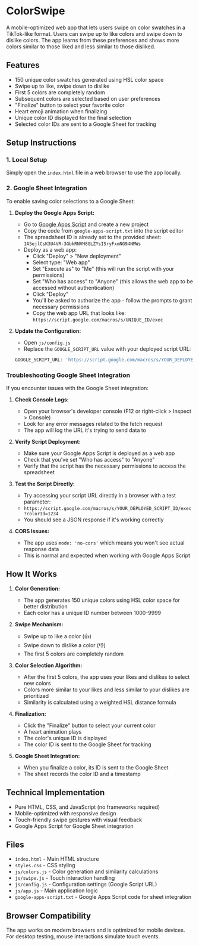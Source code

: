 # ColorSwipe

A mobile-optimized web app that lets users swipe on color swatches in a TikTok-like format. Users can swipe up to like colors and swipe down to dislike colors. The app learns from these preferences and shows more colors similar to those liked and less similar to those disliked.

## Features

- 150 unique color swatches generated using HSL color space
- Swipe up to like, swipe down to dislike
- First 5 colors are completely random
- Subsequent colors are selected based on user preferences
- "Finalize" button to select your favorite color
- Heart emoji animation when finalizing
- Unique color ID displayed for the final selection
- Selected color IDs are sent to a Google Sheet for tracking

## Setup Instructions

### 1. Local Setup

Simply open the `index.html` file in a web browser to use the app locally.

### 2. Google Sheet Integration

To enable saving color selections to a Google Sheet:

1. **Deploy the Google Apps Script:**
   - Go to [Google Apps Script](https://script.google.com/) and create a new project
   - Copy the code from `google-apps-script.txt` into the script editor
   - The spreadsheet ID is already set to the provided sheet: `1A5ejlCsK3U4VR-3GbkRNVH8GLZYsISryFxmNG94NMWs`
   - Deploy as a web app:
     - Click "Deploy" > "New deployment"
     - Select type: "Web app"
     - Set "Execute as" to "Me" (this will run the script with your permissions)
     - Set "Who has access" to "Anyone" (this allows the web app to be accessed without authentication)
     - Click "Deploy"
     - You'll be asked to authorize the app - follow the prompts to grant necessary permissions
     - Copy the web app URL that looks like: `https://script.google.com/macros/s/UNIQUE_ID/exec`

2. **Update the Configuration:**
   - Open `js/config.js`
   - Replace the `GOOGLE_SCRIPT_URL` value with your deployed script URL:
   ```javascript
   GOOGLE_SCRIPT_URL: 'https://script.google.com/macros/s/YOUR_DEPLOYED_SCRIPT_ID/exec'
   ```

### Troubleshooting Google Sheet Integration

If you encounter issues with the Google Sheet integration:

1. **Check Console Logs:**
   - Open your browser's developer console (F12 or right-click > Inspect > Console)
   - Look for any error messages related to the fetch request
   - The app will log the URL it's trying to send data to

2. **Verify Script Deployment:**
   - Make sure your Google Apps Script is deployed as a web app
   - Check that you've set "Who has access" to "Anyone"
   - Verify that the script has the necessary permissions to access the spreadsheet

3. **Test the Script Directly:**
   - Try accessing your script URL directly in a browser with a test parameter:
   - `https://script.google.com/macros/s/YOUR_DEPLOYED_SCRIPT_ID/exec?colorId=1234`
   - You should see a JSON response if it's working correctly

4. **CORS Issues:**
   - The app uses `mode: 'no-cors'` which means you won't see actual response data
   - This is normal and expected when working with Google Apps Script

## How It Works

1. **Color Generation:**
   - The app generates 150 unique colors using HSL color space for better distribution
   - Each color has a unique ID number between 1000-9999

2. **Swipe Mechanism:**
   - Swipe up to like a color (👍)
   - Swipe down to dislike a color (👎)
   - The first 5 colors are completely random

3. **Color Selection Algorithm:**
   - After the first 5 colors, the app uses your likes and dislikes to select new colors
   - Colors more similar to your likes and less similar to your dislikes are prioritized
   - Similarity is calculated using a weighted HSL distance formula

4. **Finalization:**
   - Click the "Finalize" button to select your current color
   - A heart animation plays
   - The color's unique ID is displayed
   - The color ID is sent to the Google Sheet for tracking

5. **Google Sheet Integration:**
   - When you finalize a color, its ID is sent to the Google Sheet
   - The sheet records the color ID and a timestamp

## Technical Implementation

- Pure HTML, CSS, and JavaScript (no frameworks required)
- Mobile-optimized with responsive design
- Touch-friendly swipe gestures with visual feedback
- Google Apps Script for Google Sheet integration

## Files

- `index.html` - Main HTML structure
- `styles.css` - CSS styling
- `js/colors.js` - Color generation and similarity calculations
- `js/swipe.js` - Touch interaction handling
- `js/config.js` - Configuration settings (Google Script URL)
- `js/app.js` - Main application logic
- `google-apps-script.txt` - Google Apps Script code for sheet integration

## Browser Compatibility

The app works on modern browsers and is optimized for mobile devices. For desktop testing, mouse interactions simulate touch events.
